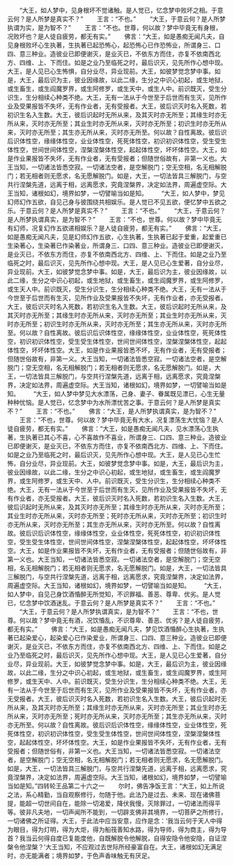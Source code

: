 <!-- { "loadSidebar": true } -->
　　“大王，如人梦中，见身根坏不觉诸触。是人觉已，忆念梦中败坏之相。于意云何？是人所梦是真实不？”
　　王言：“不也。”
　　“大王，于意云何？是人所梦执谓为实，是为智不？”
　　王言：“不也。世尊，何以故？梦中毕竟无有身根，况败坏也？是人徒自疲劳，都无有实。”
　　佛言：“大王，如是愚痴无闻凡夫，自见身根败坏心生执著，生执著已起恐怖心，起恐怖心已作恐怖业，所谓身三、口四、意三种业。造彼业已即便谢灭，是业灭已，不依东方而住，亦复不依南西北方、四维、上、下而住。如是之业乃至临死之时，最后识灭，见先所作心想中现。大王，是人见已心生怖惧，自分业尽，异业现前。大王，如彼梦觉念梦中事。如是，大王，最后识为主，彼业因缘故，以此二缘，生分之中识心初起，或生地狱，或生畜生，或生阎魔罗界，或生阿修罗，或生天中，或生人中。前识既灭，受生分识生，生分相续心种类不绝。大王，无有一法从于今世至于后世而有生灭，见所作业及受果报皆不失坏，无有作业者，无有受报者。大王，彼后识灭时名入死数，若初识生名入生数。大王，彼后识起时无所从来，及其灭时亦无所至；其缘生时亦无所从来，灭时亦无所至；其业生时亦无所从来，灭时亦无所至；初识生时亦无所从来，灭时亦无所至；其生亦无所从来，灭时亦无所至。何以故？自性离故。彼后识后识体性空，缘缘体性空，业业体性空，死死体性空，初识初识体性空，受生受生体性空，世间世间体性空，涅槃涅槃体性空，起起体性空，坏坏体性空。大王，如是作业果报皆不失坏，无有作业者，无有受报者；但随世俗故有，非第一义也。大王当知，一切诸法皆悉空寂。一切诸法空者，是空解脱门；空无空相，名无相解脱门；若无相者则无愿求，名无愿解脱门。如是，大王，一切法皆具三解脱门，与空共行涅槃先道，远离于相，远离愿求，究竟涅槃界，决定如法界，周遍虚空际。大王当知，诸根如幻，境界如梦，一切譬喻当如是知。
　　“大王，如人梦中，梦见幻师幻作五欲，自见己身与彼围绕共相娱乐。是人觉已不见五欲，便忆梦中五欲之乐。于意云何？是人所梦是真实不？”
　　王言：“不也。”
　　“大王，于意云何？是人所梦执谓真实，是为智不？”
　　王言：“不也，世尊。何以故？梦中毕竟无有幻师，况复幻作五欲递相娱乐？是人徒自疲劳，都无有实。”
　　佛言：“大王，如是愚痴无闻凡夫，见是幻师幻作五欲，心生执著，生执著已起于爱重，起爱重已生染著心，生染著已作染著业，所谓身三、口四、意三种业。造彼业已即便谢灭，是业灭已，不依东方而住，亦复不依南西北方、四维、上、下而住。如是之业乃至临死之时，最后识灭，见先所作心想中现。大王，是人见已心生爱著，自分业尽，异业现前。大王，如彼梦觉念梦中事。如是，大王，最后识为主，彼业因缘故，以此二缘，生分之中识心初起，或生地狱，或生畜生，或生阎魔罗界，或生阿修罗，或生天人中。前识既灭，受生分识生，生分相续心种类不绝。大王，无有一法从于今世至于后世而有生灭，见所作业及受果报皆不失坏，无有作业者，亦无受报者。大王，彼后识灭时名入死数，若初识生名入生数。大王，彼后识起时无所从来，及其灭时亦无所至；其缘生时亦无所从来，灭时亦无所至；其业生时亦无所从来，灭时亦无所至；初识生时亦无所从来，灭时亦无所至；其生亦无所从来，灭时亦无所至。何以故？自性离故。彼后识后识体性空，缘缘体性空，业业体性空，死死体性空，初识初识体性空，受生受生体性空，世间世间体性空，涅槃涅槃体性空，起起体性空，坏坏体性空。大王，如是作业果报皆悉不坏，无有作业者，无有受报者；但随世俗故有，非第一义。大王当知，一切诸法皆悉空寂。一切诸法空者，是空解脱门；空无空相，名无相解脱门；若无相者则无愿求，名无愿解脱门。如是，大王，一切法皆具三解脱门，与空共行涅槃先道，远离于相，远离愿求，究竟涅槃界，决定如法界，周遍虚空际。大王当知，诸根如幻，境界如梦，一切譬喻当如是知。
　　“大王，如人梦中梦见大水漂荡，己身、妻子、眷属既见漂已，心生无量种种忧恼。是人觉已，忆念梦中为水所漂忧苦之事。于意云何？是人所梦是真实不？”
　　王言：“不也。”
　　佛言：“大王，是人所梦执谓真实，是为智不？”
　　王言：“不也，世尊。何以故？梦中毕竟无有大水，况复漂荡生大忧恼？是人徒自疲劳，都无有实。”
　　佛言：“大王，如是愚痴无闻凡夫，见水漂荡心生执著，生执著已其心不喜，心不喜故作不喜业，所谓身三、口四、意三种业。造彼业已即便谢灭，是业灭已，不依东方而住，亦复不依南西北方、四维、上、下而住。如是之业乃至临死之时，最后识灭，见先所作心想中现。大王，是人见已心生忙怖，自分业尽，异业现前。大王，如彼梦觉念梦中事。如是，大王，最后识为主，彼业因缘故，以此二缘，生分之中识心初起，或生地狱，或生畜生，或生阎魔罗界，或生阿修罗，或生天中、人中。前识既灭，受生分识生，生分相续心种类不绝。大王，无有一法从于今世至于后世而有生灭，见所作业及受果报皆不失坏，无有作业者，亦无受报者。大王，彼后识灭时名入死数，若初识生名入生数。大王，彼后识起时无所从来，及其灭时亦无所至；其缘生时亦无所从来，灭时亦无所至；其业生时亦无所从来，灭时亦无所至；死时亦无所从来，灭时亦无所至；初识生时亦无所从来，灭时亦无所至；其生亦无所从来，灭时亦无所至。何以故？自性离故。彼后识后识体性空，缘缘体性空，业业体性空，死死体性空，初识初识体性空，受生受生体性空，世间世间体性空，涅槃涅槃体性空，起起体性空，坏坏体性空。大王，如是作业果报皆不失坏，无有作业者，无有受报者；但随世俗故有，非第一义也。大王当知，一切诸法皆悉空寂。一切诸法空者，是空解脱门；空无空相，名无相解脱门；若无相者则无愿求，名无愿解脱门。如是，大王，一切法皆具三解脱门，与空共行涅槃先道，远离于相，远离愿求，究竟涅槃界，决定如法界，周遍虚空际。大王当知，诸根如幻，境界如梦，一切譬喻当如是知。
　　“大王，如人梦中，自见己身饮酒惛醉无所觉知，不识罪福、善恶、尊卑、优劣。是人觉已，忆念梦中饮酒迷乱。于意云何？是人所梦是真实不？”
　　王言：“不也。”
　　“大王，于意云何？是人所梦执谓真实，是为智不？”
　　王言：“不也，世尊。何以故？梦中竟无有酒，况饮惛乱，不识尊卑、善恶、优劣？是人徒自疲劳，都无有实。”
　　佛言：“大王，如是愚痴无闻凡夫，梦见饮酒惛醉心生执著，生执著已起染爱心，起染爱心已作染爱业，所谓身三、口四、意三种业。造彼业已即便谢灭，是业灭已，不依东方而住，亦复不依南西北方、四维、上、下而住。如是之业乃至临死之时，最后识灭，见先所作心想中现。大王，是人见已心生爱著，自分业尽，异业现前。大王，如彼梦觉念梦中事。如是，大王，最后识为主，彼业因缘故，以此二缘，生分之中识心初起，或生地狱，或生畜生，或生阎魔罗界，或生阿修罗，或生天中、人中。前识既灭，受生分识生，生分相续心种类不绝。大王，无有一法从于今世至于后世而有生灭，见所作业及受果报皆不失坏，无有作业者，亦无受报者。大王，彼后识灭时名入死数，若初识生名入生数。大王，彼后识起时无所从来，及其灭时亦无所至；其缘生时亦无所从来，灭时亦无所至；其业生时亦无所从来，灭时亦无所至；死时亦无所从来，灭时亦无所至；其生亦无所从来，灭时亦无所至。何以故？自性离故。彼后识后识体性空，缘缘体性空，业业体性空，死死体性空，初识初识体性空，受生受生体性空，世间世间体性空，涅槃涅槃体性空，起起体性空，坏坏体性空。大王，如是作业果报皆不失坏，无有作业者，无有受报者；但随世俗有，非第一义也。大王当知，一切诸法皆悉空寂。一切诸法空者，是空解脱门；空无空相，名无相解脱门；若无相者则无愿求，名无愿解脱门。如是，大王，一切法皆具三解脱门，与空共行涅槃先道，远离于相，远离愿求，究竟涅槃界，决定如法界，周遍虚空际。大王当知，诸根如幻，境界如梦，一切譬喻当如是知。”四转轮王品第二十六之一
　　尔时，佛告净饭王言：“大王，如上所说之法，系心精勤，当自观察修行，勿随于他。此法乃是过去、未来、现在诸佛菩提，能超一切世间自在，能除一切渴爱，降伏我慢，灭除罪过，一切诸法而得平等。彼非凡夫地，一切声闻所不能到，一切辟支佛非其境界，一切菩萨之所修行，一切诸佛之所证得。大王，于此法中应当安意，应作是念：‘我当云何于天人中得为眼目，得为灯明，得为大炬，得为船筏善知水路，得为导师，得为商主，得为导首？我当云何得自度已复能度他，自既解脱令他解脱，自得安隐令他安隐，自证涅槃令他涅槃？’大王当知，不应观过去世际所经豪富自在。大王，诸根如幻无满足时，亦无能满者；境界如梦，于色声香味触无有厌足。
